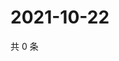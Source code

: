 # 2021-10-22

共 0 条

<!-- BEGIN -->
<!-- 最后更新时间 Fri Oct 22 2021 19:12:27 GMT+0800 (China Standard Time) -->

<!-- END -->
